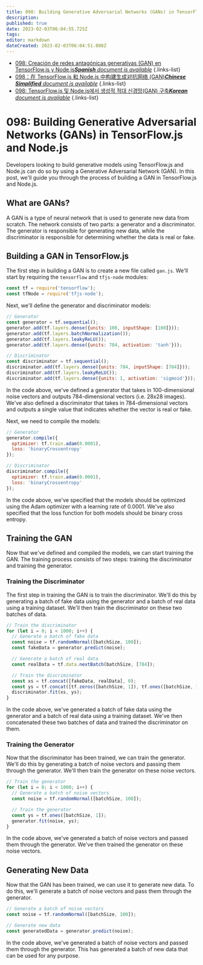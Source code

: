 ```yaml
---
title: 098: Building Generative Adversarial Networks (GANs) in TensorFlow.js and Node.js
description: 
published: true
date: 2023-02-03T06:04:55.725Z
tags: 
editor: markdown
dateCreated: 2023-02-03T06:04:51.008Z
---
```


- [098: Creación de redes antagónicas generativas (GAN) en TensorFlow.js y Node.js***Spanish** document is available*](/es/Knowledge-base/TensorFlow-js/Learning/098-building-generative-adversarial-networks-gans-in-tensorflow-js-and-node-js)
{.links-list}
- [098：在 TensorFlow.js 和 Node.js 中构建生成对抗网络 (GAN)***Chinese Simplified** document is available*](/zh/Knowledge-base/TensorFlow-js/Learning/098-building-generative-adversarial-networks-gans-in-tensorflow-js-and-node-js)
{.links-list}
- [098: TensorFlow.js 및 Node.js에서 생성적 적대 신경망(GAN) 구축***Korean** document is available*](/ko/Knowledge-base/TensorFlow-js/Learning/098-building-generative-adversarial-networks-gans-in-tensorflow-js-and-node-js)
{.links-list}


# 098: Building Generative Adversarial Networks (GANs) in TensorFlow.js and Node.js

Developers looking to build generative models using TensorFlow.js and Node.js can do so by using a Generative Adversarial Network (GAN). In this post, we'll guide you through the process of building a GAN in TensorFlow.js and Node.js.

## What are GANs?

A GAN is a type of neural network that is used to generate new data from scratch. The network consists of two parts: a generator and a discriminator. The generator is responsible for generating new data, while the discriminator is responsible for determining whether the data is real or fake.

## Building a GAN in TensorFlow.js

The first step in building a GAN is to create a new file called `gan.js`. We'll start by requiring the `tensorflow` and `tfjs-node` modules:

```javascript
const tf = require('tensorflow');
const tfNode = require('tfjs-node');
```

Next, we'll define the generator and discriminator models:

```javascript
// Generator
const generator = tf.sequential();
generator.add(tf.layers.dense({units: 100, inputShape: [100]}));
generator.add(tf.layers.batchNormalization());
generator.add(tf.layers.leakyReLU());
generator.add(tf.layers.dense({units: 784, activation: 'tanh'}));

// Discriminator
const discriminator = tf.sequential();
discriminator.add(tf.layers.dense({units: 784, inputShape: [784]}));
discriminator.add(tf.layers.leakyReLU());
discriminator.add(tf.layers.dense({units: 1, activation: 'sigmoid'}));
```

In the code above, we've defined a generator that takes in 100-dimensional noise vectors and outputs 784-dimensional vectors (i.e. 28x28 images). We've also defined a discriminator that takes in 784-dimensional vectors and outputs a single value that indicates whether the vector is real or fake.

Next, we need to compile the models:

```javascript
// Generator
generator.compile({
  optimizer: tf.train.adam(0.0001),
  loss: 'binaryCrossentropy'
});

// Discriminator
discriminator.compile({
  optimizer: tf.train.adam(0.0001),
  loss: 'binaryCrossentropy'
});
```

In the code above, we've specified that the models should be optimized using the Adam optimizer with a learning rate of 0.0001. We've also specified that the loss function for both models should be binary cross entropy.

## Training the GAN

Now that we've defined and compiled the models, we can start training the GAN. The training process consists of two steps: training the discriminator and training the generator.

### Training the Discriminator

The first step in training the GAN is to train the discriminator. We'll do this by generating a batch of fake data using the generator and a batch of real data using a training dataset. We'll then train the discriminator on these two batches of data.

```javascript
// Train the discriminator
for (let i = 0; i < 1000; i++) {
  // Generate a batch of fake data
  const noise = tf.randomNormal([batchSize, 100]);
  const fakeData = generator.predict(noise);

  // Generate a batch of real data
  const realData = tf.data.nextBatch(batchSize, [784]);

  // Train the discriminator
  const xs = tf.concat([fakeData, realData], 0);
  const ys = tf.concat([tf.zeros([batchSize, 1]), tf.ones([batchSize, 1])], 0);
  discriminator.fit(xs, ys);
}
```

In the code above, we've generated a batch of fake data using the generator and a batch of real data using a training dataset. We've then concatenated these two batches of data and trained the discriminator on them.

### Training the Generator

Now that the discriminator has been trained, we can train the generator. We'll do this by generating a batch of noise vectors and passing them through the generator. We'll then train the generator on these noise vectors.

```javascript
// Train the generator
for (let i = 0; i < 1000; i++) {
  // Generate a batch of noise vectors
  const noise = tf.randomNormal([batchSize, 100]);

  // Train the generator
  const ys = tf.ones([batchSize, 1]);
  generator.fit(noise, ys);
}
```

In the code above, we've generated a batch of noise vectors and passed them through the generator. We've then trained the generator on these noise vectors.

## Generating New Data

Now that the GAN has been trained, we can use it to generate new data. To do this, we'll generate a batch of noise vectors and pass them through the generator.

```javascript
// Generate a batch of noise vectors
const noise = tf.randomNormal([batchSize, 100]);

// Generate new data
const generatedData = generator.predict(noise);
```

In the code above, we've generated a batch of noise vectors and passed them through the generator. This has generated a batch of new data that can be used for any purpose.
